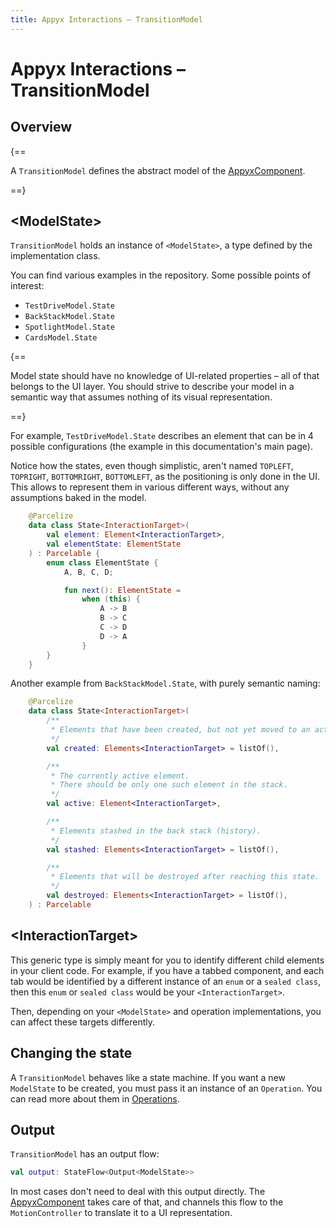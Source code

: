 ```yaml
---
title: Appyx Interactions – TransitionModel
---
```


# Appyx Interactions – TransitionModel


## Overview

{==

A `TransitionModel` defines the abstract model of the [AppyxComponent](appyxcomponent.md).

==}

## <ModelState\>

`TransitionModel` holds an instance of `<ModelState>`, a type defined by the implementation class.

You can find various examples in the repository. Some possible points of interest:

- `TestDriveModel.State`
- `BackStackModel.State`
- `SpotlightModel.State`
- `CardsModel.State`


{==

Model state should have no knowledge of UI-related properties – all of that belongs to the UI layer. You should strive to describe your model in a semantic way that assumes nothing of its visual representation.

==}

For example, `TestDriveModel.State` describes an element that can be in 4 possible configurations (the example in this documentation's main page).

Notice how the states, even though simplistic, aren't named `TOPLEFT`, `TOPRIGHT`, `BOTTOMRIGHT`, `BOTTOMLEFT`, as the positioning is only done in the UI. This allows to represent them in various different ways, without any assumptions baked in the model.  

```kotlin
    @Parcelize
    data class State<InteractionTarget>(
        val element: Element<InteractionTarget>,
        val elementState: ElementState
    ) : Parcelable {
        enum class ElementState {
            A, B, C, D;

            fun next(): ElementState =
                when (this) {
                    A -> B
                    B -> C
                    C -> D
                    D -> A
                }
        }
    }
```

Another example from `BackStackModel.State`, with purely semantic naming:

```kotlin
    @Parcelize
    data class State<InteractionTarget>(
        /**
         * Elements that have been created, but not yet moved to an active state
         */
        val created: Elements<InteractionTarget> = listOf(),

        /**
         * The currently active element.
         * There should be only one such element in the stack.
         */
        val active: Element<InteractionTarget>,

        /**
         * Elements stashed in the back stack (history).
         */
        val stashed: Elements<InteractionTarget> = listOf(),

        /**
         * Elements that will be destroyed after reaching this state.
         */
        val destroyed: Elements<InteractionTarget> = listOf(),
    ) : Parcelable
```

## <InteractionTarget\>

This generic type is simply meant for you to identify different child elements in your client code. For example, if you have a tabbed component, and each tab would be identified by a different instance of an `enum` or a `sealed class`, then this `enum` or `sealed class` would be your `<InteractionTarget>`.

Then, depending on your `<ModelState>` and operation implementations, you can affect these targets differently.


## Changing the state

A `TransitionModel` behaves like a state machine. If you want a new `ModelState` to be created, you must pass it an instance of an `Operation`. You can read more about them in [Operations](operations.md). 


## Output

`TransitionModel` has an output flow:

``` kotlin
val output: StateFlow<Output<ModelState>>
```

In most cases don't need to deal with this output directly. The [AppyxComponent](appyxcomponent.md) takes care of that, and channels this flow to the `MotionController` to translate it to a UI representation. 

